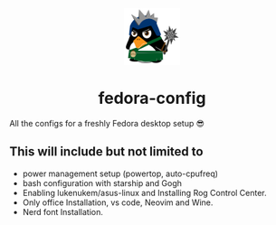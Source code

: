 <div align="center">
<img width="100" height="100" src="assets/tux.png" alt="image of tux">
</div>

<h1 align="center"> fedora-config </h1>

All the  configs  for a freshly Fedora desktop setup 😎

## This will include but not limited to

- power management setup (powertop, auto-cpufreq)
- bash configuration with starship and Gogh
- Enabling lukenukem/asus-linux and Installing Rog Control Center.
- Only office Installation, vs code, Neovim and Wine.
- Nerd font Installation.
